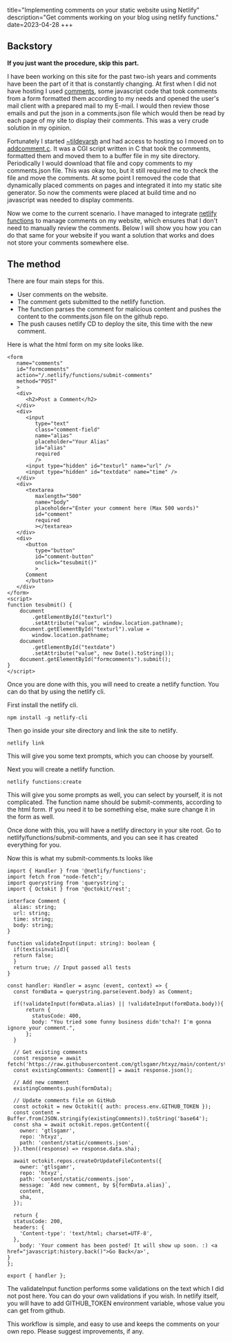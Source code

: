 title="Implementing comments on your static website using Netlify"
description="Get comments working on your blog using netlify functions."
date=2023-04-28
+++

## Backstory

**If you just want the procedure, skip this part.**

I have been working on this site for the past two-ish years and comments have
been the part of it that is constantly changing. At first when I did not have
hosting I used [comments](https://github.com/gtlsgamr/comments), some
javascript code that took comments from a form formatted them according to my
needs and opened the user's mail client with a prepared mail to my E-mail. I
would then review those emails and put the json in a comments.json file which
would then be read by each page of my site to display their comments. This was
a very crude solution in my opinion. 

Fortunately I started [~tildevarsh](https://tildevarsh.in) and had
access to hosting so I moved on to
[addcomment.c](https://github.com/gtlsgamr/addcomment.c). It was a CGI script
written in C that took the comments, formatted them and moved them to a buffer
file in my site directory. Periodically I would download that file and copy
comments to my comments.json file. This was okay too, but it still required me
to check the file and move the comments. At some point I removed the code that
dynamically placed comments on pages and integrated it into my static site
generator. So now the comments were placed at build time and no javascript was
needed to display comments.

Now we come to the current scenario. I have managed to integrate [netlify
functions](https://www.netlify.com/products/functions/) to manage comments on
my website, which ensures that I don't need to manually review the comments.
Below I will show you how you can do that same for your website if you want a
solution that works and does not store your comments somewhere else.

## The method

There are four main steps for this.

- User comments on the website.
- The comment gets submitted to the netlify function.
- The function parses the comment for malicious content and pushes the content to the comments.json file on the github repo.
- The push causes netlify CD to deploy the site, this time with the new comment.

Here is what the html form on my site looks like.

    <form
       name="comments"
       id="formcomments"
       action="/.netlify/functions/submit-comments"
       method="POST"
       >
       <div>
          <h2>Post a Comment</h2>
       </div>
       <div>
          <input
             type="text"
             class="comment-field"
             name="alias"
             placeholder="Your Alias"
             id="alias"
             required
             />
          <input type="hidden" id="texturl" name="url" />
          <input type="hidden" id="textdate" name="time" />
       </div>
       <div>
          <textarea
             maxlength="500"
             name="body"
             placeholder="Enter your comment here (Max 500 words)"
             id="comment"
             required
             ></textarea>
       </div>
       <div>
          <button
             type="button"
             id="comment-button"
             onclick="tesubmit()"
             >
          Comment
          </button>
       </div>
    </form>
    <script>
    function tesubmit() {
        document
            .getElementById("texturl")
            .setAttribute("value", window.location.pathname);
        document.getElementById("texturl").value =
            window.location.pathname;
        document
            .getElementById("textdate")
            .setAttribute("value", new Date().toString());
        document.getElementById("formcomments").submit();
    }
    </script>

Once you are done with this, you will need to create a netlify function. You can do that by using the netlify cli.

First install the netlify cli.

    npm install -g netlify-cli

Then go inside your site directory and link the site to netlify.

    netlify link

This will give you some text prompts, which you can choose by yourself.

Next you will create a netlify function.

    netlify functions:create

This will give you some prompts as well, you can select by yourself, it is not complicated. The function name should be submit-comments, according to the html form. If you need it to be something else, make sure change it in the form as well.

Once done with this, you will have a netlify directory in your site root. Go to netlify/functions/submit-comments, and you can see it has created everything for you.

Now this is what my submit-comments.ts looks like

    import { Handler } from '@netlify/functions';
    import fetch from "node-fetch";
    import querystring from 'querystring';
    import { Octokit } from '@octokit/rest';

    interface Comment {
      alias: string;
      url: string;
      time: string;
      body: string;
    }

    function validateInput(input: string): boolean {
      if(textisinvalid){
      return false;
      }
      return true; // Input passed all tests
    }

    const handler: Handler = async (event, context) => {
      const formData = querystring.parse(event.body) as Comment;

      if(!validateInput(formData.alias) || !validateInput(formData.body)){
          return {
            statusCode: 400,
            body: "You tried some funny business didn'tcha?! I'm gonna ignore your comment.",
          };
      }

      // Get existing comments
      const response = await fetch('https://raw.githubusercontent.com/gtlsgamr/htxyz/main/content/static/comments.json');
      const existingComments: Comment[] = await response.json();

      // Add new comment
      existingComments.push(formData);

      // Update comments file on GitHub
      const octokit = new Octokit({ auth: process.env.GITHUB_TOKEN });
      const content = Buffer.from(JSON.stringify(existingComments)).toString('base64');
      const sha = await octokit.repos.getContent({
        owner: 'gtlsgamr',
        repo: 'htxyz',
        path: 'content/static/comments.json',
      }).then((response) => response.data.sha);

      await octokit.repos.createOrUpdateFileContents({
        owner: 'gtlsgamr',
        repo: 'htxyz',
        path: 'content/static/comments.json',
        message: `Add new comment, by ${formData.alias}`,
        content,
        sha,
      });

      return {
      statusCode: 200,
      headers: {
        'Content-type': 'text/html; charset=UTF-8',
      },
        body: 'Your comment has been posted! It will show up soon. :) <a href="javascript:history.back()">Go Back</a>',
    }
    };

    export { handler };

The validateInput function performs some validations on the text which I did not post here. You can do your own validations if you wish. In netlify itself, you will have to add GITHUB_TOKEN environment variable, whose value you can get from github.

This workflow is simple, and easy to use and keeps the comments on your own repo. Please suggest improvements, if any.
